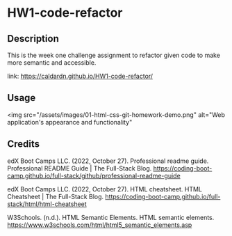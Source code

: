 # HW1-code-refactor

## Description 

This is the week one challenge assignment to refactor given code to make more semantic and accessible.

link: https://caldardn.github.io/HW1-code-refactor/

## Usage
<img src="/assets/images/01-html-css-git-homework-demo.png"
alt="Web application's appearance and functionality"
>

## Credits

edX Boot Camps LLC. (2022, October 27). Professional readme guide. Professional README Guide | The Full-Stack Blog. https://coding-boot-camp.github.io/full-stack/github/professional-readme-guide 

edX Boot Camps LLC. (2022, October 27). HTML cheatsheet. HTML Cheatsheet | The Full-Stack Blog. https://coding-boot-camp.github.io/full-stack/html/html-cheatsheet 

W3Schools. (n.d.). HTML Semantic Elements. HTML semantic elements. https://www.w3schools.com/html/html5_semantic_elements.asp 

